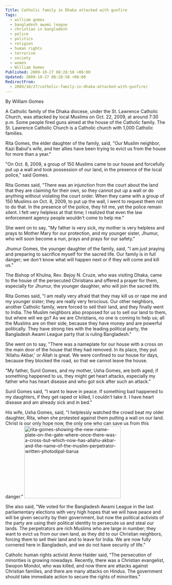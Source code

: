 ```yaml
---
Title: Catholic family in Dhaka attacked with gunfire
Tags:
  - william gomes
  - bangladesh awami league
  - christian in bangladesh
  - police
  - politics
  - religion
  - human rights
  - terrorism
  - society
  - women
  - William Gomes
Published: 2009-10-27 08:28:58 +06:00
Updated: 2009-10-27 08:28:58 +06:00
RedirectFrom:
  - 2009/10/27/catholic-family-in-dhaka-attacked-with-gunfire/
---
```


By William Gomes

A Catholic family of the Dhaka diocese, under the St. Lawrence Catholic Church, was attacked by local Muslims on Oct. 22, 2009, at around 7:30 p.m. Some people fired guns aimed at the house of the Catholic family. The St. Lawrence Catholic Church is a Catholic church with 1,000 Catholic families. 

Rita Gomes, the elder daughter of the family, said, "Our Muslim neighbor, Kazi Babul's wife, and her allies have been trying to evict us from the house for more than a year." 

"On Oct. 8, 2009, a group of 150 Muslims came to our house and forcefully put up a wall and took possession of our land, in the presence of the local police," said Gomes.

Rita Gomes said, "There was an injunction from the court about the land that they are claiming for their own, so they cannot put up a wall or do anything without violating the court order. When they came with a group of 150 Muslims on Oct. 8, 2009, to put up the wall, I went to request them not to do that. In the presence of the police, they hit me, yet the police remain silent. I felt very helpless at that time; I realized that even the law enforcement agency people wouldn't come to help me."

She went on to say, "My father is very sick, my mother is very helpless and prays to Mother Mary for our protection, and my younger sister, Jhumur, who will soon become a nun, prays and prays for our safety."

Jhumur Gomes, the younger daughter of the family, said, "I am just praying and preparing to sacrifice myself for the sacred life. Our family is in full danger; we don't know what will happen next or if they will come and kill us."

The Bishop of Khulna, Rev. Bejoy N. Cruze, who was visiting Dhaka, came to the house of the persecuted Christians and offered a prayer for them, especially for Jhumur, the younger daughter, who will join the sacred life. 

Rita Gomes said, "I am really very afraid that they may kill us or rape me and my younger sister; they are really very ferocious. Our other neighbors, another Catholic family, were forced to sell their land, and they finally went to India. The Muslim neighbors also proposed for us to sell our land to them, but where will we go? As we are Christians, no one is coming to help us; all the Muslims are on their side, because they have money and are powerful politically. They have strong ties with the leading political party, the Bangladesh Awami League party that is ruling Bangladesh."

She went on to say, "There was a nameplate for our house with a cross on the main door of the house that they had removed. In its place, they put 'Allahu Akbar,' or Allah is great. We were confined to our house for days, because they blocked the road, so that we cannot leave the house.

"My father, Sunil Gomes, and my mother, Usha Gomes, are both aged; if something happened to us, they might get heart attacks, especially my father who has heart disease and who got sick after such an attack."

Sunil Gomes said, "I want to leave in peace. If something bad happened to my daughters, if they get raped or killed, I couldn't take it. I have heart disease and am already sick and in bed." 

His wife, Usha Gomes, said, "I helplessly watched the crowd beat my older daughter, Rita, when she protested against them putting a wall on our land. Christ is our only hope now, the only one who can save us from this danger."
<img src="https://enblog.muktomona.com/wp-content/uploads/2009/10/rita-gomes-showing-the-new-name-plate-on-the-gate-where-once-there-was-a-cross-but-which-now-has-allahu-akbar-and-the-name-of-the-muslim-perpetrator-written-photodipal-barua.jpg" alt="rita-gomes-showing-the-new-name-plate-on-the-gate-where-once-there-was-a-cross-but-which-now-has-allahu-akbar-and-the-name-of-the-muslim-perpetrator-written-photodipal-barua" width="300" height="225" class="aligncenter size-full wp-image-682" />

She also said, "We voted for the Bangladesh Awami League in the last parliamentary elections with very high hopes that we will have peace and will be given security by their government, but now the political activists of the party are using their political identity to persecute us and steal our lands. The perpetrators are rich Muslims who are large in number; they want to evict us from our own land, as they did to our Christian neighbors, forcing them to sell their land and to leave for India. We are now fully cornered here in Bangladesh, and we do not have security of life." 

Catholic human rights activist Annie Halder said, "The persecution of minorities is growing nowadays. Recently, there was a Christian evangelist, Swopon Mondol, who was killed, and now there are attacks against Christian families, and there are many attacks on Hindus. The government should take immediate action to secure the rights of minorities."

